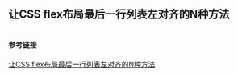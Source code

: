 ## 让CSS flex布局最后一行列表左对齐的N种方法

```js

```
#### 参考链接
[让CSS flex布局最后一行列表左对齐的N种方法](https://www.zhangxinxu.com/wordpress/2019/08/css-flex-last-align/)